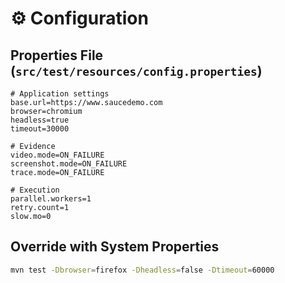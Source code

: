 # ⚙️ Configuration

## Properties File (`src/test/resources/config.properties`)
```properties
# Application settings
base.url=https://www.saucedemo.com
browser=chromium
headless=true
timeout=30000

# Evidence
video.mode=ON_FAILURE
screenshot.mode=ON_FAILURE
trace.mode=ON_FAILURE

# Execution
parallel.workers=1
retry.count=1
slow.mo=0
```

## Override with System Properties
```bash
mvn test -Dbrowser=firefox -Dheadless=false -Dtimeout=60000
```
